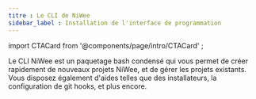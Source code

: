 ```yaml
---
titre : Le CLI de NiWee
sidebar_label : Installation de l'interface de programmation
---
```


import CTACard from '@components/page/intro/CTACard' ;

Le CLI NiWee est un paquetage bash condensé qui vous permet de créer rapidement de nouveaux projets NiWee, et de gérer les projets existants. Vous disposez également d'aides telles que des installateurs, la configuration de git hooks, et plus encore.

<CTACard
  title="Installer sur Windows WSL"
  description="Installer le CLI NiWee sur n'importe quelle version de Windows fonctionnant avec WSL1 ou WSL2."
  buttonText="Installer"
  href="/intro/windows-wsl"
/>
<CTACard
  title="Installer sur Linux"
  description="Installez le CLI NiWee sur Debian, Ubuntu, Zorin, Fedora, Red Hat, Arch, Manjaro, Endeavor, Garuda & plus !"
  buttonText="Installer"
  href="/intro/linux"
/>
<CTACard
  title="Installer sur MacOS"
  description="Installer la variante MacOS du CLI en utilisant homebrew."
  buttonText="Installer"
  href="/intro/macos"
/>
